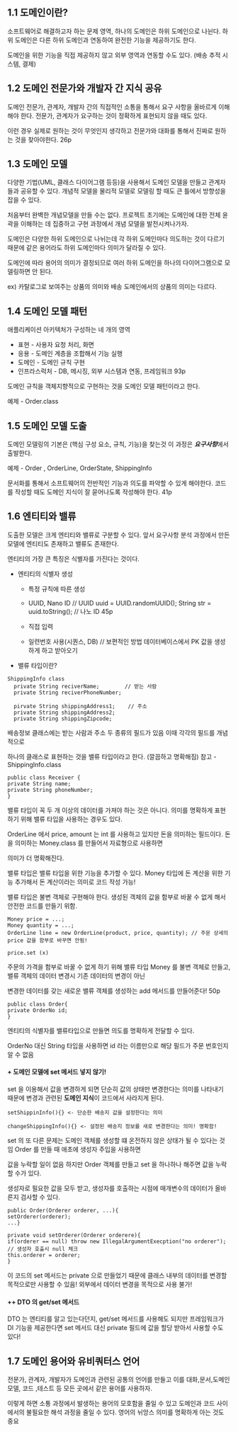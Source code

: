 ## 1.1 도메인이란?

소프트웨어로 해결하고자 하는 문제 영역, 하나의 도메인은 하위 도메인으로 나뉜다. 하위 도메인은 다른 하위 도메인과 연동하여 완전한 기능을 제공하기도 한다.

도메인을 위한 기능을 직접 제공하지 않고 외부 영역과 연동할 수도 있다. (배송 추적 시스템, 결제)

## 1.2 도메인 전문가와 개발자 간 지식 공유

도메인 전문가, 관계자, 개발자 간의 직접적인 소통을 통해서 요구 사항을 올바르게 이해해야 한다. 전문가, 관계자가 요구하는 것이 정확하게 표현되지 않을 때도 있다.

이런 경우 실제로 원하는 것이 무엇인지 생각하고 전문가와 대화를 통해서 진짜로 원하는 것을 찾아야한다. 26p

## 1.3 도메인 모델

다양한 기법(UML, 클래스 다이어그램 등등)을 사용해서 도메인 모델을 만들고 관계자들과 공유할 수 있다. 개념적 모델을 물리적 모델로 모델링 할 때도 큰 틀에서 방향성을 잡을 수 있다.

처음부터 완벽한 개념모델을 만들 수는 없다. 프로젝트 초기에는 도메인에 대한 전체 윤곽을 이해하는 데 집중하고 구현 과정에서 개념 모델을 발전시켜나가자.

도메인은 다양한 하위 도메인으로 나뉘는데 각 하위 도메인마다 의도하는 것이 다르기 때문에 같은 용어라도 하위 도메인마다 의미가 달라질 수 있다.

도메인에 따라 용어의 의미가 결정되므로 여러 하위 도메인을 하나의 다이어그램으로 모델링하면 안 된다. 

ex) 카탈로그로 보여주는 상품의 의미와 배송 도메인에서의 상품의 의미는 다르다.

## 1.4 도메인 모델 패턴

애플리케이션 아키텍처가 구성하는 네 개의 영역 

* 표현 - 사용자 요청 처리, 화면 
* 응용 - 도메인 계층을 조합해서 기능 실행
* 도메인 - 도메인 규칙 구현
* 인프라스럭처 - DB, 메시징, 외부 시스템과 연동, 프레임워크 93p

도메인 규칙을 객체지향적으로 구현하는 것을 도메인 모델 패턴이라고 한다. 

예제 - Order.class

## 1.5 도메인 모델 도출

도메인 모델링의 기본은 (핵심 구성 요소, 규칙, 기능)을 찾는것 이 과정은 ***요구사항***에서 출발한다. 

예제 - Order , OrderLine, OrderState, ShippingInfo

문서화를 통해서 소프트웨어의 전반적인 기능과 의도를 파악할 수 있게 해야한다. 코드를 작성할 때도 도메인 지식이 잘 묻어나도록 작성해야 한다. 41p

## 1.6 엔티티와 밸류

도출한 모델은 크게 엔티티와 밸류로 구분할 수 있다. 앞서 요구사항 분석 과정에서 만든 모델에 엔티티도 존재하고 밸류도 존재한다.

엔티티의 가장 큰 특징은 식별자를 가진다는 것이다. 

* 엔티티의 식별자 생성
    
    * 특정 규칙에 따른 생성
    
    * UUID, Nano ID // UUID uuid = UUID.randomUUID(); String str = uuid.toString(); // 나노 ID 45p
   
    * 직접 입력
  
    * 일련번호 사용(시퀀스, DB)  // 보편적인 방법 데이터베이스에서 PK 값을 생성하게 하고 받아오기 
    
    
* 밸류 타입이란?
```
ShippingInfo class
  private String reciverName;        // 받는 사람
  private String reciverPhoneNumber;
  
  pirvate String shippingAddress1;    // 주소 
  private String shippingAddress2;
  private String shippingZipcode;
```

배송정보 클래스에는 받는 사람과 주소 두 종류의 필드가 있음 이때 각각의 필드를 개념적으로 

하나의 클래스로 표현하는 것을 밸류 타입이라고 한다. (깔끔하고 명확해짐) 참고 - ShippingInfo.class 

```
public class Receiver {
private String name;
private String phoneNumber;
}
```

밸류 타입이 꼭 두 개 이상의 데이터를 가져야 하는 것은 아니다. 의미를 명확하게 표현하기 위해 밸류 타입을 사용하는 경우도 있다.

OrderLine 에서 price, amount 는 int 를 사용하고 있지만 돈을 의미하는 필드이다. 돈을 의미하는 Money.class 를 만들어서 자료형으로 사용하면

의미가 더 명확해진다.

밸류 타입은 밸류 타입을 위한 기능을 추가할 수 있다. Money 타입에 돈 계산을 위한 기능 추가해서 돈 계산이라는 의미로 코드 작성 가능!

밸류 타입은 불변 객체로 구현해야 한다. 생성된 객체의 값을 함부로 바꿀 수 없게 해서 안전한 코드를 만들기 위함.

```
Money price = ...;
Money quantity = ...;
OrderLine line = new OrderLine(product, price, quantity); // 주문 상세의 price 값을 함부로 바꾸면 안됨!

price.set (x)

```
주문의 가격을 함부로 바꿀 수 없게 하기 위해 밸류 타입 Money 를 불변 객체로 만들고, 밸류 객체의 데이터 변경시 기존 데이터의 변경이 아닌

변경한 데이터를 갖는 새로운 밸류 객체를 생성하는 add 메서드를 만들어준다! 50p


```
public class Order{
private OrderNo id;
}

```
엔티티의 식별자를 밸류타입으로 만들면 의도를 명확하게 전달할 수 있다.

OrderNo 대신 String 타입을 사용하면 id 라는 이름만으로 해당 필드가 주문 번호인지 알 수 없음 

#### + 도메인 모델에 set 메서드 넣지 않기!

set 을 이용해서 값을 변경하게 되면 단순히 값의 상태만 변경한다는 의미를 나타내기 때문에 변경과 관련된 **도메인 지식**이 코드에서 사라지게 된다.

```
setShippinInfo(){} <- 단순한 배송지 값을 설정한다는 의미

changeShippingInfo(){} <- 설정된 배송지 정보를 새로 변경한다는 의미! 명확함!
```

set 의 또 다른 문제는 도메인 객체를 생성할 떄 온전하지 않은 상태가 될 수 있다는 것임 Order 를 만들 때 애초에 생성자 주입을 사용하면

값을 누락할 일이 없음 하지만 Order 객체를 만들고 set 을 하나하나 해주면 값을 누락할 수가 있다. 

생성자로 필요한 값을 모두 받고,  생성자를 호출하는 시점에 매개변수의 데이터가 올바른지 검사할 수 있다.

```
public Order(Orderer orderer, ...){
setOrderer(orderer);
...}

private void setOrderer(Orderer orderere){
if(orderer == null) throw new IllegalArgumentExecption("no orderer"); // 생성자 호출시 null 체크 
this.orderer = orderer;
}
```
이 코드의 set 메서드는 private 으로 만들었기 때문에 클래스 내부의 데이터를 변경할 목적으로만 사용할 수 있음! 외부에서 데이터 변경을 목적으로 사용 불가!


#### ++ DTO 의 get/set 메서드

DTO 는 엔티티를 알고 있는다던지, get/set 메서드를 사용해도 되지만 프레임워크가 DI 기능을 제공한다면 set 메서드 대신 private 필드에 값을 할당 받아서 사용할 수도 있다!


## 1.7 도메인 용어와 유비쿼터스 언어

전문가, 관계자, 개발자가 도메인과 관련된 공통의 언어를 만들고 이를 대화,문서,도메인 모델, 코드 ,테스트 등 모든 곳에서 같은 용어를 사용하자.

이렇게 하면 소통 과정에서 발생하는 용어의 모호함을 줄일 수 있고 도메인과 코드 사이에서의 불필요한 해석 과정을 줄일 수 있다. 영어의 뉘앙스 의미를 명확하게 아는 것도 중요
